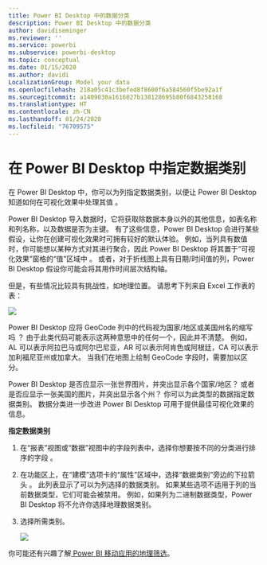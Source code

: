 ```yaml
---
title: Power BI Desktop 中的数据分类
description: Power BI Desktop 中的数据分类
author: davidiseminger
ms.reviewer: ''
ms.service: powerbi
ms.subservice: powerbi-desktop
ms.topic: conceptual
ms.date: 01/15/2020
ms.author: davidi
LocalizationGroup: Model your data
ms.openlocfilehash: 218a05c41c3befed8f8600f6a584560f5be92a1f
ms.sourcegitcommit: a1409030a1616027b138128695b80f6843258168
ms.translationtype: HT
ms.contentlocale: zh-CN
ms.lasthandoff: 01/24/2020
ms.locfileid: "76709575"
---
```

# <a name="specify-data-categories-in-power-bi-desktop"></a>在 Power BI Desktop 中指定数据类别
在 Power BI Desktop 中，你可以为列指定数据类别，以便让 Power BI Desktop 知道如何在可视化效果中处理其值  。

Power BI Desktop 导入数据时，它将获取除数据本身以外的其他信息，如表名称和列名称，以及数据是否为主键。 有了这些信息，Power BI Desktop 会进行某些假设，让你在创建可视化效果时可拥有较好的默认体验。
例如，当列具有数值时，你可能想以某种方式对其进行聚合，因此 Power BI Desktop 将其置于“可视化效果”窗格的“值”区域中   。 或者，对于折线图上具有日期/时间值的列，Power BI Desktop 假设你可能会将其用作时间层次结构轴。

但是，有些情况比较具有挑战性，如地理位置。 请思考下列来自 Excel 工作表的表：

![](media/desktop-data-categorization/datacategorizationtable.png)

Power BI Desktop 应将 GeoCode 列中的代码视为国家/地区或美国州名的缩写吗  ？  由于此类代码可能表示这两种意思中的任何一个，因此并不清楚。 例如，AL 可以表示阿拉巴马或阿尔巴尼亚，AR 可以表示阿肯色或阿根廷，CA 可以表示加利福尼亚州或加拿大。 当我们在地图上绘制 GeoCode 字段时，需要加以区分。 

Power BI Desktop 是否应显示一张世界图片，并突出显示各个国家/地区？ 或者是否应显示一张美国的图片，并突出显示各个州？  你可以为此类型的数据指定数据类别。 数据分类进一步改进 Power BI Desktop 可用于提供最佳可视化效果的信息。  

**指定数据类别**

1. 在“报表”视图或“数据”视图中的字段列表中，选择你想要按不同的分类进行排序的字段    。
2. 在功能区上，在“建模”选项卡的“属性”区域中，选择“数据类别”旁边的下拉箭头    。  此列表显示了可以为列选择的数据类别。 如果某些选项不适用于列的当前数据类型，它们可能会被禁用。  例如，如果列为二进制数据类型，Power BI Desktop 将不允许你选择地理数据类别。 
3. 选择所需类别。

   ![](media/desktop-data-categorization/desktop-data-categorization.png)

你可能还有兴趣了解[ Power BI 移动应用的地理筛选](desktop-mobile-geofiltering.md)。

